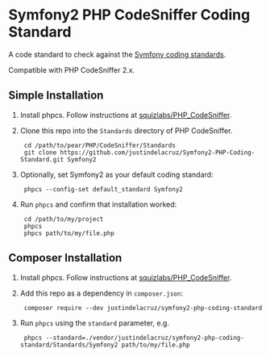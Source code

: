 # Symfony2 PHP CodeSniffer Coding Standard

A code standard to check against the [Symfony coding standards](http://symfony.com/doc/current/contributing/code/standards.html).

Compatible with PHP CodeSniffer 2.x.

## Simple Installation

1. Install phpcs. Follow instructions at [squizlabs/PHP_CodeSniffer](https://github.com/squizlabs/PHP_CodeSniffer).

2. Clone this repo into the `Standards` directory of PHP CodeSniffer.
 
        cd /path/to/pear/PHP/CodeSniffer/Standards
        git clone https://github.com/justindelacruz/Symfony2-PHP-Coding-Standard.git Symfony2

3. Optionally, set Symfony2 as your default coding standard:

        phpcs --config-set default_standard Symfony2

4. Run `phpcs` and confirm that installation worked:

        cd /path/to/my/project
        phpcs
        phpcs path/to/my/file.php

## Composer Installation

1. Install phpcs. Follow instructions at [squizlabs/PHP_CodeSniffer](https://github.com/squizlabs/PHP_CodeSniffer).

2. Add this repo as a dependency in `composer.json`:

        composer require --dev justindelacruz/symfony2-php-coding-standard

3. Run `phpcs` using the `standard` parameter, e.g.

        phpcs --standard=./vendor/justindelacruz/symfony2-php-coding-standard/Standards/Symfony2 path/to/my/file.php
